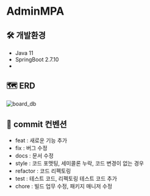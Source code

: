# AdminMPA 

## 🛠 개발환경
- Java 11
- SpringBoot 2.7.10
- 

## 🗺 ERD
![board_db](https://github.com/Mo-Greene/Algorithms/assets/97177357/6bb8b246-82c4-4ede-bf93-b8de78ac8cee)

## 💬 commit 컨벤션
- feat : 새로운 기능 추가
- fix : 버그 수정
- docs : 문서 수정
- style : 코드 포맷팅, 세미콜론 누락, 코드 변경이 없는 경우
- refactor : 코드 리펙토링
- test : 테스트 코드, 리펙토링 테스트 코드 추가
- chore : 빌드 업무 수정, 패키지 매니저 수정
